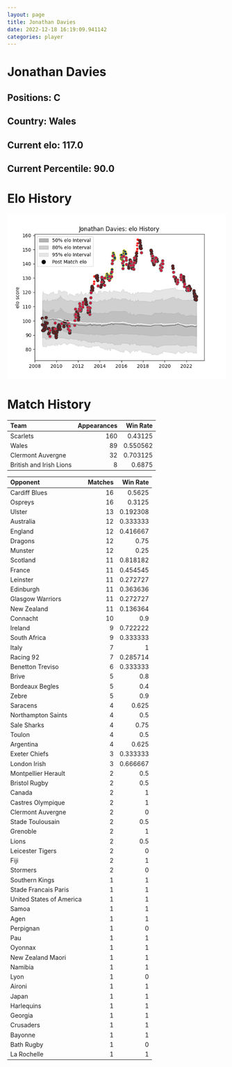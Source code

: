 ```yaml
---  
layout: page  
title: Jonathan Davies  
date: 2022-12-18 16:19:09.941142  
categories: player  
---
```

# Jonathan Davies

## Positions: C

## Country: Wales

## Current elo: 117.0

## Current Percentile: 90.0

# Elo History


![elo history](history_JonathanDavies.png)
# Match History


| Team                    |   Appearances |   Win Rate |
|:------------------------|--------------:|-----------:|
| Scarlets                |           160 |   0.43125  |
| Wales                   |            89 |   0.550562 |
| Clermont Auvergne       |            32 |   0.703125 |
| British and Irish Lions |             8 |   0.6875   |

| Opponent                 |   Matches |   Win Rate |
|:-------------------------|----------:|-----------:|
| Cardiff Blues            |        16 |   0.5625   |
| Ospreys                  |        16 |   0.3125   |
| Ulster                   |        13 |   0.192308 |
| Australia                |        12 |   0.333333 |
| England                  |        12 |   0.416667 |
| Dragons                  |        12 |   0.75     |
| Munster                  |        12 |   0.25     |
| Scotland                 |        11 |   0.818182 |
| France                   |        11 |   0.454545 |
| Leinster                 |        11 |   0.272727 |
| Edinburgh                |        11 |   0.363636 |
| Glasgow Warriors         |        11 |   0.272727 |
| New Zealand              |        11 |   0.136364 |
| Connacht                 |        10 |   0.9      |
| Ireland                  |         9 |   0.722222 |
| South Africa             |         9 |   0.333333 |
| Italy                    |         7 |   1        |
| Racing 92                |         7 |   0.285714 |
| Benetton Treviso         |         6 |   0.333333 |
| Brive                    |         5 |   0.8      |
| Bordeaux Begles          |         5 |   0.4      |
| Zebre                    |         5 |   0.9      |
| Saracens                 |         4 |   0.625    |
| Northampton Saints       |         4 |   0.5      |
| Sale Sharks              |         4 |   0.75     |
| Toulon                   |         4 |   0.5      |
| Argentina                |         4 |   0.625    |
| Exeter Chiefs            |         3 |   0.333333 |
| London Irish             |         3 |   0.666667 |
| Montpellier Herault      |         2 |   0.5      |
| Bristol Rugby            |         2 |   0.5      |
| Canada                   |         2 |   1        |
| Castres Olympique        |         2 |   1        |
| Clermont Auvergne        |         2 |   0        |
| Stade Toulousain         |         2 |   0.5      |
| Grenoble                 |         2 |   1        |
| Lions                    |         2 |   0.5      |
| Leicester Tigers         |         2 |   0        |
| Fiji                     |         2 |   1        |
| Stormers                 |         2 |   0        |
| Southern Kings           |         1 |   1        |
| Stade Francais Paris     |         1 |   1        |
| United States of America |         1 |   1        |
| Samoa                    |         1 |   1        |
| Agen                     |         1 |   1        |
| Perpignan                |         1 |   0        |
| Pau                      |         1 |   1        |
| Oyonnax                  |         1 |   1        |
| New Zealand Maori        |         1 |   1        |
| Namibia                  |         1 |   1        |
| Lyon                     |         1 |   0        |
| Aironi                   |         1 |   1        |
| Japan                    |         1 |   1        |
| Harlequins               |         1 |   1        |
| Georgia                  |         1 |   1        |
| Crusaders                |         1 |   1        |
| Bayonne                  |         1 |   1        |
| Bath Rugby               |         1 |   0        |
| La Rochelle              |         1 |   1        |